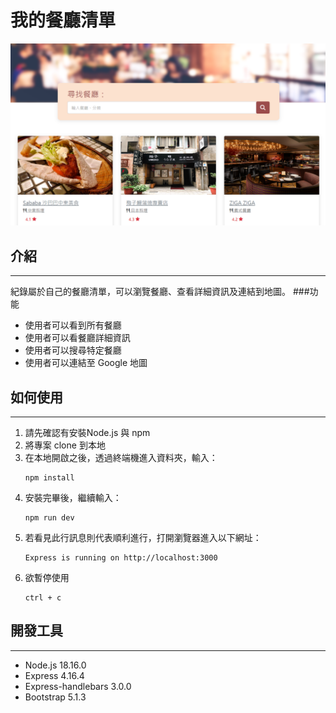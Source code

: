 # 我的餐廳清單

![Index](./public/image/restaurant_list_cover.png)

## 介紹
---
紀錄屬於自己的餐廳清單，可以瀏覽餐廳、查看詳細資訊及連結到地圖。
###功能
- 使用者可以看到所有餐廳
- 使用者可以看餐廳詳細資訊
- 使用者可以搜尋特定餐廳
- 使用者可以連結至 Google 地圖

## 如何使用
---
1. 請先確認有安裝Node.js 與 npm
2. 將專案 clone 到本地
3. 在本地開啟之後，透過終端機進入資料夾，輸入：
    ```
    npm install
    ```
4. 安裝完畢後，繼續輸入：    
    ```
    npm run dev
    ```
5. 若看見此行訊息則代表順利進行，打開瀏覽器進入以下網址：
    ```
    Express is running on http://localhost:3000
    ```
6. 欲暫停使用
    ```
    ctrl + c
    ```

## 開發工具
---
- Node.js 18.16.0
- Express 4.16.4
- Express-handlebars 3.0.0
- Bootstrap 5.1.3
